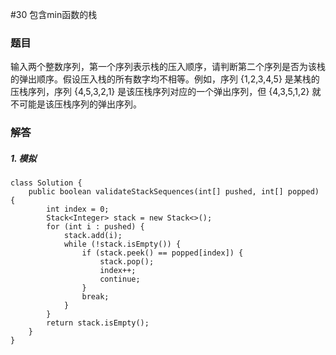  #30  包含min函数的栈

### 题目

输入两个整数序列，第一个序列表示栈的压入顺序，请判断第二个序列是否为该栈的弹出顺序。假设压入栈的所有数字均不相等。例如，序列 {1,2,3,4,5} 是某栈的压栈序列，序列 {4,5,3,2,1} 是该压栈序列对应的一个弹出序列，但 {4,3,5,1,2} 就不可能是该压栈序列的弹出序列。


### 解答


##### 1. 模拟
```
class Solution {
    public boolean validateStackSequences(int[] pushed, int[] popped) {
        int index = 0;
        Stack<Integer> stack = new Stack<>();
        for (int i : pushed) {
            stack.add(i);
            while (!stack.isEmpty()) {
                if (stack.peek() == popped[index]) {
                    stack.pop();
                    index++;
                    continue;
                }
                break;
            } 
        }
        return stack.isEmpty();
    }
}
```